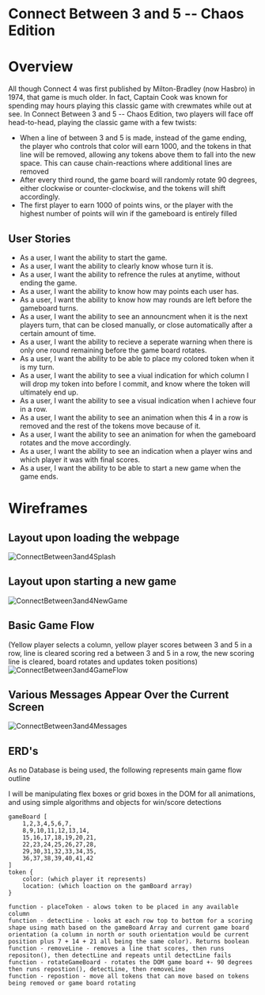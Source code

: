 # Connect Between 3 and 5 -- Chaos Edition

# Overview

All though Connect 4 was first published by Milton-Bradley (now Hasbro) in 1974, that game is much older. In fact, Captain Cook was known for spending may hours playing this classic game with crewmates while out at see.
In Connect Between 3 and 5 -- Chaos Edition, two players will face off head-to-head, playing the classic game with a few twists:
- When a line of between 3 and 5 is made, instead of the game ending, the player who controls that color will earn 1000, and the tokens in that line will be removed, allowing any tokens above them to fall into the new space. This can cause chain-reactions where additional lines are removed
- After every third round, the game board will randomly rotate 90 degrees, either clockwise or counter-clockwise, and the tokens will shift accordingly.
- The first player to earn 1000 of points wins, or the player with the highest number of points will win if the gameboard is entirely filled

## User Stories

- As a user, I want the ability to start the game.
- As a user, I want the ability to clearly know whose turn it is.
- As a user, I want the ability to refrence the rules at anytime, without ending the game.
- As a user, I want the ability to know how may points each user has.
- As a user, I want the ability to know how may rounds are left before the gameboard turns.
- As a user, I want the ability to see an announcment when it is the next players turn, that can be closed manually, or close automatically after a certain amount of time.
- As a user, I want the ability to recieve a seperate warning when there is only one round remaining before the game board rotates.
- As a user, I want the ability to be able to place my colored token when it is my turn.
- As a user, I want the ability to see a viual indication for which column I will drop my token into before I commit, and know where the token will ultimately end up.
- As a user, I want the ability to see a visual indication when I achieve four in a row.
- As a user, I want the ability to see an animation when this 4 in a row is removed and the rest of the tokens move because of it.
- As a user, I want the ability to see an animation for when the gameboard rotates and the move accordingly.
- As a user, I want the ability to see an indication when a player wins and which player it was with final scores.
- As a user, I want the ability to be able to start a new game when the game ends.

# Wireframes

## Layout upon loading the webpage
![ConnectBetween3and4Splash](README-images/screen-on-load.png)
## Layout upon starting a new game
![ConnectBetween3and4NewGame](README-images/screen-on-new-game.png)
## Basic Game Flow
(Yellow player selects a column, yellow player scores between 3 and 5 in a row,
line is cleared scoring red a between 3 and 5 in a row, the new scoring line is cleared, board rotates and updates token positions)
![ConnectBetween3and4GameFlow](README-images/basic-game-flow.png)
## Various Messages Appear Over the Current Screen
![ConnectBetween3and4Messages](README-images/various-messages.png)
## ERD's
As no Database is being used, the following represents main game flow outline

I will be manipulating flex boxes or grid boxes in the DOM for all animations, and using simple algorithms and objects for win/score detections

```
gameBoard [
    1,2,3,4,5,6,7,
    8,9,10,11,12,13,14,
    15,16,17,18,19,20,21,
    22,23,24,25,26,27,28,
    29,30,31,32,33,34,35,
    36,37,38,39,40,41,42
]
token {
    color: (which player it represents)
    location: (which loaction on the gamBoard array)
}

function - placeToken - alows token to be placed in any available column
function - detectLine - looks at each row top to bottom for a scoring shape using math based on the gameBoard Array and current game board orientation (a column in north or south orientation would be current position plus 7 + 14 + 21 all being the same color). Returns boolean
function - removeLine - removes a line that scores, then runs repositon(), then detectLine and repeats until detectLine fails
function - rotateGameBoard - rotates the DOM game board +- 90 degrees then runs repostion(), detectLine, then removeLine
function - repostion - move all tokens that can move based on tokens being removed or game board rotating

```